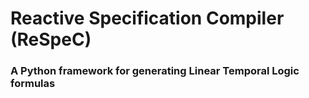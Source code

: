 # Reactive Specification Compiler (ReSpeC)

### A Python framework for generating Linear Temporal Logic formulas
